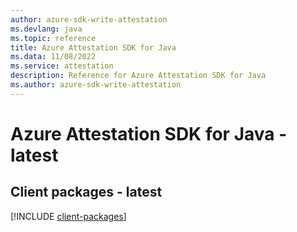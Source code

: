 ```yaml
---
author: azure-sdk-write-attestation
ms.devlang: java
ms.topic: reference
title: Azure Attestation SDK for Java
ms.data: 11/08/2022
ms.service: attestation
description: Reference for Azure Attestation SDK for Java
ms.author: azure-sdk-write-attestation
---
```

# Azure Attestation SDK for Java - latest

## Client packages - latest
[!INCLUDE [client-packages](attestation-client-index.md)]